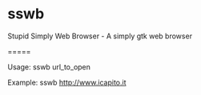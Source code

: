 sswb
====

Stupid Simply Web Browser - A simply gtk web browser


=====

Usage: sswb url_to_open

Example: sswb http://www.icapito.it
